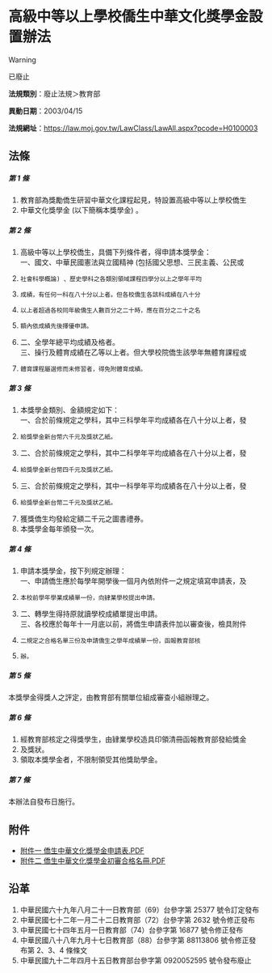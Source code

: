 # 高級中等以上學校僑生中華文化獎學金設置辦法


> [!WARNING]
> 已廢止


**法規類別**：廢止法規＞教育部

**異動日期**：2003/04/15  

**法規網址**：https://law.moj.gov.tw/LawClass/LawAll.aspx?pcode=H0100003



## 法條
##### 第 1 條
1. 教育部為獎勵僑生研習中華文化課程起見，特設置高級中等以上學校僑生
1. 中華文化獎學金 (以下簡稱本獎學金) 。

##### 第 2 條
1. 高級中等以上學校僑生，具備下列條件者，得申請本獎學金：  
一、國文、中華民國憲法與立國精神 (包括國父思想、三民主義、公民或
1.     社會科學概論) 、歷史學科之各類別領域課程四學分以上之學年平均
1.     成績，有任何一科在八十分以上者。但各校僑生各該科成績在八十分
1.     以上者超過各校同年級僑生人數百分之二十時，應在百分之二十之名
1.     額內依成績先後擇優申請。
1. 二、全學年總平均成績及格者。  
三、操行及體育成績在乙等以上者。但大學校院僑生該學年無體育課程或
1.     體育課程屬選修而未修習者，得免附體育成績。

##### 第 3 條
1. 本獎學金類別、金額規定如下：  
一、合於前條規定之學科，其中三科學年平均成績各在八十分以上者，發
1.     給獎學金新台幣六千元及獎狀乙紙。
1. 二、合於前條規定之學科，其中二科學年平均成績各在八十分以上者，發
1.     給獎學金新台幣四千元及獎狀乙紙。
1. 三、合於前條規定之學科，其中一科學年平均成績各在八十分以上者，發
1.     給獎學金新台幣二千元及獎狀乙紙。
1. 獲獎僑生均發給定額二千元之圖書禮券。　　　　　　
1. 本獎學金每年頒發一次。

##### 第 4 條
1. 申請本獎學金，按下列規定辦理：  
一、申請僑生應於每學年開學後一個月內依附件一之規定填寫申請表，及
1.     本校前學年學業成績單一份，向肄業學校提出申請。
1. 二、轉學生得持原就讀學校成績單提出申請。  
三、各校應於每年十一月底以前，將僑生申請表件加以審查後，檢具附件
1.     二規定之合格名單三份及申請僑生之學年成績單一份，函報教育部核
1.     辦。

##### 第 5 條
本獎學金得獎人之評定，由教育部有關單位組成審查小組辦理之。

##### 第 6 條
1. 經教育部核定之得獎學生，由肄業學校造具印領清冊函報教育部發給獎金
1. 及獎狀。
1. 領取本獎學金者，不限制領受其他獎助學金。

##### 第 7 條
本辦法自發布日施行。
## 附件
* [附件一 僑生中華文化獎學金申請表.PDF](https://law.moj.gov.tw/LawClass/LawGetFile.ashx?FileId=0000126610)
* [附件二 僑生中華文化獎學金初審合格名冊.PDF](https://law.moj.gov.tw/LawClass/LawGetFile.ashx?FileId=0000126611)
## 沿革
1. 中華民國六十九年八月二十一日教育部（69）台參字第 25377  號令訂定發布
1. 中華民國七十二年一月二十二日教育部（72）台參字第 2632 號令修正發布
1. 中華民國七十四年五月一日教育部（74）台參字第 16877  號令修正發布
1. 中華民國八十八年九月十七日教育部（88）台參字第 88113806 號令修正發布第 2、3、4  條條文
1. 中華民國九十二年四月十五日教育部台參字第 0920052595 號令發布廢止
